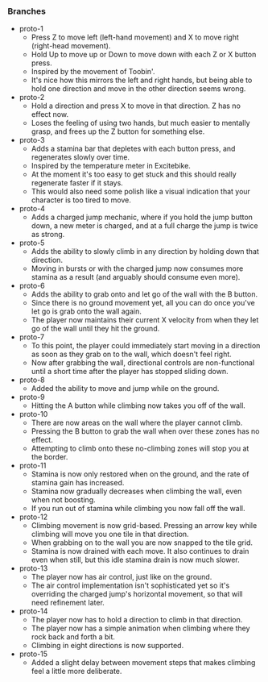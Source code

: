 ### Branches

- proto-1
  - Press Z to move left (left-hand movement) and X to move right (right-head movement).
  - Hold Up to move up or Down to move down with each Z or X button press.
  - Inspired by the movement of Toobin'.
  - It's nice how this mirrors the left and right hands, but being able to hold one direction and move in the other direction seems wrong.
- proto-2
  - Hold a direction and press X to move in that direction. Z has no effect now.
  - Loses the feeling of using two hands, but much easier to mentally grasp, and frees up the Z button for something else.
- proto-3
  - Adds a stamina bar that depletes with each button press, and regenerates slowly over time.
  - Inspired by the temperature meter in Excitebike.
  - At the moment it's too easy to get stuck and this should really regenerate faster if it stays.
  - This would also need some polish like a visual indication that your character is too tired to move.
- proto-4
  - Adds a charged jump mechanic, where if you hold the jump button down, a new meter is charged, and at a full charge the jump is twice as strong.
- proto-5
  - Adds the ability to slowly climb in any direction by holding down that direction.
  - Moving in bursts or with the charged jump now consumes more stamina as a result (and arguably should consume even more).
- proto-6
  - Adds the ability to grab onto and let go of the wall with the B button.
  - Since there is no ground movement yet, all you can do once you've let go is grab onto the wall again.
  - The player now maintains their current X velocity from when they let go of the wall until they hit the ground.
- proto-7
  - To this point, the player could immediately start moving in a direction as soon as they grab on to the wall, which doesn't feel right.
  - Now after grabbing the wall, directional controls are non-functional until a short time after the player has stopped sliding down.
- proto-8
  - Added the ability to move and jump while on the ground.
- proto-9
  - Hitting the A button while climbing now takes you off of the wall.
- proto-10
  - There are now areas on the wall where the player cannot climb.
  - Pressing the B button to grab the wall when over these zones has no effect.
  - Attempting to climb onto these no-climbing zones will stop you at the border.
- proto-11
  - Stamina is now only restored when on the ground, and the rate of stamina gain has increased.
  - Stamina now gradually decreases when climbing the wall, even when not boosting.
  - If you run out of stamina while climbing you now fall off the wall.
- proto-12
  - Climbing movement is now grid-based. Pressing an arrow key while climbing will move you one tile in that direction.
  - When grabbing on to the wall you are now snapped to the tile grid.
  - Stamina is now drained with each move. It also continues to drain even when still, but this idle stamina drain is now much slower.
- proto-13
  - The player now has air control, just like on the ground.
  - The air control implementation isn't sophisticated yet so it's overriding the charged jump's horizontal movement, so that will need refinement later.
- proto-14
  - The player now has to hold a direction to climb in that direction.
  - The player now has a simple animation when climbing where they rock back and forth a bit.
  - Climbing in eight directions is now supported.
- proto-15
  - Added a slight delay between movement steps that makes climbing feel a little more deliberate.

